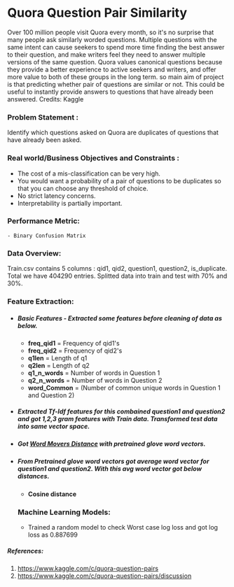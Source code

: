 # Quora Question Pair Similarity

Over 100 million people visit Quora every month, so it's no surprise that many people ask similarly worded questions. Multiple questions with the same intent can cause seekers to spend more time finding the best answer to their question, and make writers feel they need to answer multiple versions of the same question. Quora values canonical questions because they provide a better experience to active seekers and writers, and offer more value to both of these groups in the long term.  so main aim of project is that predicting whether pair of questions are similar or not. This could be useful to instantly provide answers to questions that have already been answered.
   Credits: Kaggle
### Problem Statement :
Identify which questions asked on Quora are duplicates of questions that have already been asked.

### Real world/Business Objectives and Constraints :
   - The cost of a mis-classification can be very high.
   - You would want a probability of a pair of questions to be duplicates so that you can choose any threshold of choice.
   - No strict latency concerns.
   - Interpretability is partially important.

### Performance Metric:
    - Binary Confusion Matrix
### Data Overview:
Train.csv contains 5 columns : qid1, qid2, question1, question2, is_duplicate. Total we have 404290 entries. Splitted data into train and test with 70% and 30%.

### Feature Extraction:
- ##### Basic Features - Extracted some features before cleaning of data as below.
  - <b>freq_qid1</b> = Frequency of qid1's
  - <b>freq_qid2</b> = Frequency of qid2's
  - <b>q1len</b> = Length of q1
  - <b>q2len</b> = Length of q2
  - <b>q1_n_words</b> = Number of words in Question 1
  - <b>q2_n_words</b> = Number of words in Question 2
  - <b>word_Common</b> = (Number of common unique words in Question 1 and Question 2)

- ##### Extracted Tf-Idf features for this combained question1 and question2 and got 1,2,3 gram features with Train data. Transformed test data into same vector space. 
- ##### Got [Word Movers Distance](http://proceedings.mlr.press/v37/kusnerb15.pdf) with pretrained glove word vectors. 
- ##### From Pretrained glove word vectors got average word vector for question1 and question2. With this avg word vector got below distances. 
  - <b>Cosine distance</b>
  
  ### Machine Learning Models:
   - Trained a random model to check Worst case log loss and got log loss as 0.887699
   
##### References:
1. https://www.kaggle.com/c/quora-question-pairs 
2. https://www.kaggle.com/c/quora-question-pairs/discussion
